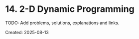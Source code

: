 ﻿# 14. 2-D Dynamic Programming

TODO: Add problems, solutions, explanations and links.

Created: 2025-08-13
